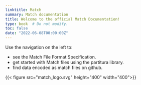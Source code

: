 ```yaml
---
linktitle: Match
summary: Match documentation
title: Welcome to the official Match Documentation! 
type: book  # Do not modify.
toc: false
date: "2022-06-08T00:00:00Z"
---
```


Use the navigation on the left to:

- see the Match File Format Specification.
- get started with Match files using the partitura library.
- find data encoded as match files on github.
<!-- {{< cta cta_text="Get Started with Match & Partitura" cta_link="Usage" >}}

{{< cta cta_text="See the Match Format Specification" cta_link="Specification" >}}

{{< cta cta_text="Find Match Data" cta_link="Data" >}} -->

{{< figure src="match_logo.svg" height="400" width="400">}}